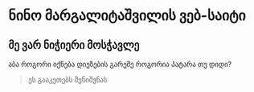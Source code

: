 # ნინო მარგალიტაშვილის ვებ-საიტი
## მე ვარ ნიჭიერი მოსჭავლე
აბა როგორი იქნება დიეზების გარეშე
როგორია პატარა თუ დიდი?
> ეს გააკეთებს შენიშვნას

